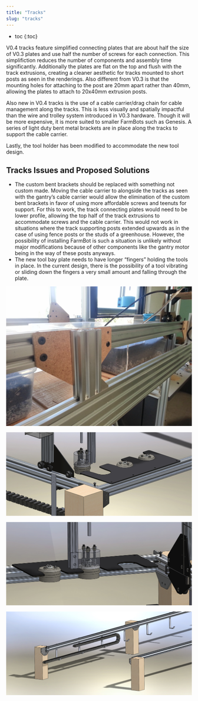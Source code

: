 ```yaml
---
title: "Tracks"
slug: "tracks"
---
```


* toc
{:toc}

V0.4 tracks feature simplified connecting plates that are about half the size of V0.3 plates and use half the number of screws for each connection. This simplifiction reduces the number of components and assembly time significantly. Additionally the plates are flat on the top and flush with the track extrusions, creating a cleaner aesthetic for tracks mounted to short posts as seen in the renderings. Also different from V0.3 is that the mounting holes for attaching to the post are 20mm apart rather than 40mm, allowing the plates to attach to 20x40mm extrusion posts.

Also new in V0.4 tracks is the use of a cable carrier/drag chain for cable management along the tracks. This is less visually and spatially impactful than the wire and trolley system introduced in V0.3 hardware. Though it will be more expensive, it is more suited to smaller FarmBots such as Genesis. A series of light duty bent metal brackets are in place along the tracks to support the cable carrier.

Lastly, the tool holder has been modified to accommodate the new tool design.

## Tracks Issues and Proposed Solutions
  * The custom bent brackets should be replaced with something not custom made. Moving the cable carrier to alongside the tracks as seen with the gantry’s cable carrier would allow the elimination of the custom bent brackets in favor of using more affordable screws and teenuts for support. For this to work, the track connecting plates would need to be lower profile, allowing the top half of the track extrusions to accommodate screws and the cable carrier. This would not work in situations where the track supporting posts extended upwards as in the case of using fence posts or the studs of a greenhouse. However, the possibility of installing FarmBot is such a situation is unlikely without major modifications because of other components like the gantry motor being in the way of these posts anyways.
  * The new tool bay plate needs to have longer “fingers” holding the tools in place. In the current design, there is the possibility of a tool vibrating or sliding down the fingers a very small amount and falling through the plate.

![Genesis_V4_Tracks.jpg](_images/Genesis_V4_Tracks.jpg)



![V4_Tool_Holder.jpg](_images/V4_Tool_Holder.jpg)



![V4_Tool_Holder_2.jpg](_images/V4_Tool_Holder_2.jpg)



![V4_Tracks_1.jpg](_images/V4_Tracks_1.jpg)

